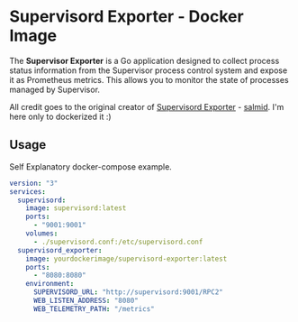 # Supervisord Exporter - Docker Image

The **Supervisor Exporter** is a Go application designed to collect process status information from the Supervisor process control system and expose it as Prometheus metrics. This allows you to monitor the state of processes managed by Supervisor.

All credit goes to the original creator of [Supervisord Exporter](https://github.com/salimd/supervisord_exporter) - [salmid](https://github.com/salimd). I'm here only to dockerized it :)

## Usage

Self Explanatory docker-compose example.

```yaml
version: "3"
services:
  supervisord:
    image: supervisord:latest
    ports:
      - "9001:9001"
    volumes:
      - ./supervisord.conf:/etc/supervisord.conf
  supervisord_exporter:
    image: yourdockerimage/supervisord-exporter:latest
    ports:
      - "8080:8080"
    environment:
      SUPERVISORD_URL: "http://supervisord:9001/RPC2"
      WEB_LISTEN_ADDRESS: "8080"
      WEB_TELEMETRY_PATH: "/metrics"
```
